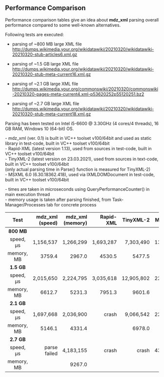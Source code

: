 ## Performance Comparison

Performance comparison tables give an idea about **mdz_xml** parsing overall performance compared to some well-known alternatives.

Following tests are executed:

- parsing of ~800 MB large XML file<br>
http://dumps.wikimedia.your.org/wikidatawiki/20210320/wikidatawiki-20210320-stub-articles6.xml.gz

- parsing of ~1.5 GB large XML file<br>
http://dumps.wikimedia.your.org/wikidatawiki/20210320/wikidatawiki-20210320-stub-meta-current16.xml.gz

- parsing of ~2.1 GB large XML file<br>
http://dumps.wikimedia.your.org/commonswiki/20210320/commonswiki-20210320-pages-meta-current4.xml-p53620252p55120251.bz2

- parsing of ~2.7 GB large XML file<br>
http://dumps.wikimedia.your.org/wikidatawiki/20210320/wikidatawiki-20210320-stub-meta-current18.xml.gz

Parsing has been tested on Intel i5-6600 @ 3.30GHz (4 cores/4 threads), 16 GB RAM, Windows 10 (64-bit) OS.

<p>- mdz_xml (ver. 0.1) is built in VC++ toolset v100/64bit and used as static library in test-code, built in VC++ toolset v100/64bit<br>
- Rapid-XML (latest version 1.13), used from sources in test-code, built in VC++ toolset v100/64bit<br>
- TinyXML-2 (latest version on 23.03.2021), used from sources in text-code, built in VC++ toolset v100/64bit<br>
(only actual parsing time in Parse() function is measured for TinyXML-2)<br>
- MSXML 6.0 (6.30.18362.418), used via IXMLDOMDocument in test-code, built in VC++ toolset v100/64bit

<p>- times are taken in microseconds using QueryPerformanceCounter() in main execution thread<br>
- memory usage is taken after parsing finished, from Task-Manager/Processes tab for concrete process<br>

| Test  | mdz_xml (speed) | mdz_xml (memory) | Rapid-XML|TinyXML-2|MSXML 6.0|
| :---:| ---: | ---: | ---: | ---: | ---: |
| **800 MB**| |||||
| speed,  μs| 1,156,537   |1,266,299|1,693,287|7,303,490|13,327,359|
| memory, MB| 3759.4   |2967.0|4530.5|5477.5|3428.5|
| **1.5 GB** | |  | | |  |
| speed,  μs | 2,015,650| 2,224,795 |3,035,618 | 12,905,802| 22,664,047 |
| memory, MB | 6612.7| 5231.3 |7951.3 | 9601.6| 6095.3 |
| **2.1 GB** | |  | | |  |
| speed,  μs | 1,697,668| 2,036,900 |crash | 9,066,542| 22,111,194 |
| memory, MB | 5146.1| 4331.4 | | 6978.0| 6107.5 |
| **2.7 GB** | |  | | |  |
| speed,  μs | parse failed| 4,183,155 |crash | crash| 43,348,381 |
| memory, MB | | 9267.0 | | | 10810.6 |

